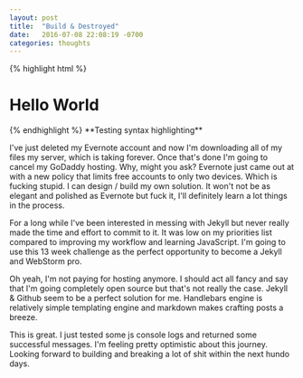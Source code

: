 ```yaml
---
layout: post
title:  "Build & Destroyed"
date:   2016-07-08 22:08:19 -0700
categories: thoughts
---
```

  
{% highlight html %}
<div class="awesome">
    <h1>Hello World</h1>
</div>
{% endhighlight %}
**Testing syntax highlighting** 

I've just deleted my Evernote account and now I'm downloading all of my files my server, which is taking forever. Once that's done I'm going to cancel my GoDaddy hosting. Why, might you ask? Evernote just came out at with a new policy that limits free accounts to only two devices. Which is fucking stupid. I can design / build my own solution. It won't not be as elegant and polished as Evernote but fuck it, I'll definitely learn a lot things in the process.

For a long while I've been interested in messing with Jekyll but never really made the time and effort to commit to it. It was low on my priorities list compared to improving my workflow and learning JavaScript. I'm going to use this 13 week challenge as the perfect opportunity to become a Jekyll and  WebStorm pro.

Oh yeah, I'm not paying for hosting anymore. I should act all fancy and say that I'm going completely open source but that's not really the case. Jekyll & Github seem to be a perfect solution for me. Handlebars engine is relatively simple templating engine and markdown makes crafting posts a breeze.

This is great. I just tested some js console logs and returned some successful messages. I'm feeling pretty optimistic about this journey. Looking forward to building and breaking a lot of shit within the next hundo days.